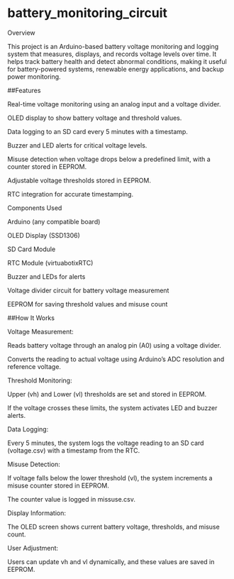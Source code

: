 # battery_monitoring_circuit
Overview

This project is an Arduino-based battery voltage monitoring and logging system that measures, displays, and records voltage levels over time. It helps track battery health and detect abnormal conditions, making it useful for battery-powered systems, renewable energy applications, and backup power monitoring.

##Features

Real-time voltage monitoring using an analog input and a voltage divider.

OLED display to show battery voltage and threshold values.

Data logging to an SD card every 5 minutes with a timestamp.

Buzzer and LED alerts for critical voltage levels.

Misuse detection when voltage drops below a predefined limit, with a counter stored in EEPROM.

Adjustable voltage thresholds stored in EEPROM.

RTC integration for accurate timestamping.

Components Used

Arduino (any compatible board)

OLED Display (SSD1306)

SD Card Module

RTC Module (virtuabotixRTC)

Buzzer and LEDs for alerts

Voltage divider circuit for battery voltage measurement

EEPROM for saving threshold values and misuse count

##How It Works

Voltage Measurement:

Reads battery voltage through an analog pin (A0) using a voltage divider.

Converts the reading to actual voltage using Arduino’s ADC resolution and reference voltage.

Threshold Monitoring:

Upper (vh) and Lower (vl) thresholds are set and stored in EEPROM.

If the voltage crosses these limits, the system activates LED and buzzer alerts.

Data Logging:

Every 5 minutes, the system logs the voltage reading to an SD card (voltage.csv) with a timestamp from the RTC.

Misuse Detection:

If voltage falls below the lower threshold (vl), the system increments a misuse counter stored in EEPROM.

The counter value is logged in missuse.csv.

Display Information:

The OLED screen shows current battery voltage, thresholds, and misuse count.

User Adjustment:

Users can update vh and vl dynamically, and these values are saved in EEPROM.
